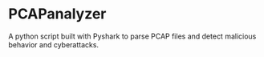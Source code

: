 # PCAPanalyzer
A python script built with Pyshark to parse PCAP files and detect malicious behavior and cyberattacks. 
